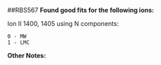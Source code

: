 ##RBS567
**Found good fits for the following ions:**

Ion II 1400, 1405 using N components:
```
0 - MW
1 - LMC
```


**Other Notes:**

